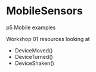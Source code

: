 # MobileSensors
p5 Mobile examples 

Workshop 01 resources looking at 
- DeviceMoved()
- DeviceTurned()
- DeviceShaken()
